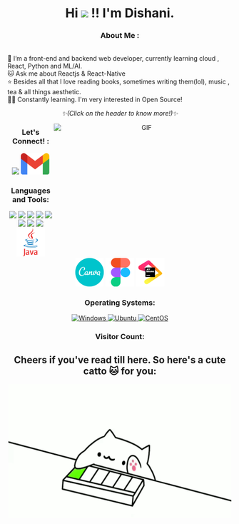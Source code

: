 <!-- Intro -->

<h1 align="center">Hi <img src="https://raw.githubusercontent.com/MartinHeinz/MartinHeinz/master/wave.gif" width="30px"> !! I'm Dishani.</h1>
<h3 align="center">About Me :</h3>  
 <p>
 <br>💫 I’m a front-end and backend web developer, currently learning cloud , React, Python and ML/AI.
<br>🐱 Ask me about Reactjs & React-Native
<br>⭐ Besides all that I love reading books, sometimes writing them(lol), music , tea  & all things aesthetic.
<br>👩‍💻 Constantly learning. I'm very interested in Open Source!
 <br> <p align="center"><i>✨(Click on the header to know more!)✨</i></p>
 </p>
 <a target="_blank" align="center">
  <img align="right" top="500" height="300" width="400" alt="GIF" src="https://media.giphy.com/media/SWoSkN6DxTszqIKEqv/giphy.gif">
</a>

<!-- Socials --> 

<h3 align="center">Let's Connect! :</h3>  
<div align="center">
<a href="https://www.linkedin.com/in/dishani-dilrukshi/" target="blank"><img src="https://cdn.jsdelivr.net/gh/devicons/devicon/icons/linkedin/linkedin-original.svg" style="height: 3rem"/></a>


<a href="mailto:dishani.dilrukshi970@gmail.com" target="blank">
<img src="https://github.com/mahiiverse1/mahiiverse1/blob/main/Gmail_Logo_256px.png" style="height: 3rem"/>
</a>

</div>

<!-- Tech Stack --> 

<h3 align="Center">Languages and Tools:</h3>  
<p align="center">
<img src="https://cdn.jsdelivr.net/gh/devicons/devicon/icons/html5/html5-original-wordmark.svg" style="height: 4rem"/>
<img src="https://cdn.jsdelivr.net/gh/devicons/devicon/icons/css3/css3-original-wordmark.svg" style="height: 4rem"/>
<img src="https://cdn.jsdelivr.net/gh/devicons/devicon/icons/javascript/javascript-plain.svg" style="height: 4rem"/>
<img src="https://cdn.jsdelivr.net/gh/devicons/devicon/icons/bootstrap/bootstrap-plain-wordmark.svg"  style="height: 4rem"/>
<img src="https://cdn.jsdelivr.net/gh/devicons/devicon/icons/react/react-original.svg" style="height: 4rem"/>
<img src="https://cdn.jsdelivr.net/gh/devicons/devicon/icons/git/git-plain.svg" style="height: 4rem"/>
<img src="https://cdn.jsdelivr.net/gh/devicons/devicon/icons/github/github-original-wordmark.svg" style="height: 4rem; background-color:white"/>
<img src="https://cdn.jsdelivr.net/gh/devicons/devicon/icons/python/python-original.svg"  style="height: 4rem"/>
<img src="https://github.com/devicons/devicon/blob/master/icons/java/java-original-wordmark.svg" style="height: 4rem" />
<img src="https://github.com/devicons/devicon/blob/master/icons/canva/canva-original.svg" style="height: 4rem" />
<img src="https://github.com/devicons/devicon/blob/master/icons/figma/figma-original.svg" style="height: 4rem" />
<img src="https://github.com/devicons/devicon/blob/master/icons/jetbrains/jetbrains-original.svg" style="height: 4rem" />
</p>

<h3 align="center">Operating Systems:</h3>
<p align="center">
  <a href="https://www.microsoft.com/en-us/windows">
    <img src="https://img.icons8.com/color/96/000000/windows-10.png" alt="Windows" style="height: 5rem"/>
  </a>
  <a href="https://ubuntu.com/">
    <img src="https://img.icons8.com/color/96/000000/ubuntu--v1.png" alt="Ubuntu" style="height: 5rem"/>
  </a>
  <a href="https://www.centos.org/">
    <img src="https://img.icons8.com/color/96/000000/centos.png" alt="CentOS" style="height: 5rem"/>
  </a>
</p>

<!-- Visitor count -->
<div align="center">
<h3 align="center">Visitor Count: </h3> 



 </div>

<!-- Catto gifs -->

<h2 align="center">Cheers if you've read till here. So here's a cute catto 🐱 for you:</h2>

<div align="center">
    <img src="https://github.com/mahiiverse1/mahiiverse1/blob/main/bongo-cat.gif" width="500" height="300"/>
      
</div>
